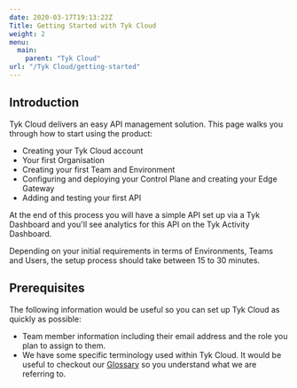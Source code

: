 ```yaml
---
date: 2020-03-17T19:13:22Z
Title: Getting Started with Tyk Cloud
weight: 2
menu:
  main:
    parent: "Tyk Cloud"
url: "/Tyk Cloud/getting-started"
---
```


## Introduction

Tyk Cloud delivers an easy API management solution. This page walks you through how to start using the product:

* Creating your Tyk Cloud account
* Your first Organisation
* Creating your first Team and Environment
* Configuring and deploying your Control Plane and creating your Edge Gateway
* Adding and testing your first API

At the end of this process you will have a simple API set up via a Tyk Dashboard and you'll see analytics for this API on the Tyk Activity Dashboard.

Depending on your initial requirements in terms of Environments, Teams and Users, the setup process should take between 15 to 30 minutes.

## Prerequisites

The following information would be useful so you can set up Tyk Cloud as quickly as possible:

* Team member information including their email address and the role you plan to assign to them.
* We have some specific terminology used within Tyk Cloud. It would be useful to checkout our [Glossary](/docs/tyk-cloud/troubleshooting-support/glossary/) so you understand what we are referring to.
